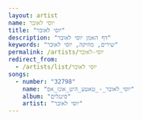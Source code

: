 ```yaml
---
layout: artist
name: יוסי לאובר
title: "יוסי לאובר"
description: "דף האמן יוסי לאובר"
keywords: "שירים, מוזיקה, יוסי לאובר"
permalink: /artists/יוסי-לאובר
redirect_from:
  - /artists/list/יוסי לאובר
songs:
  - number: "32798"
    name: "יוסי_לאובר_-_טאטע_היט_אונז_אפ"
    album: "סינגלים"
    artist: "יוסי לאובר"
---
```

